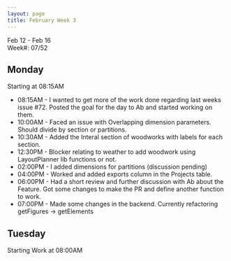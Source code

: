 ```yaml
---
layout: page
title: February Week 3
---
```


Feb 12 - Feb 16<br>
Week#: 07/52<br>

## Monday

Starting at 08:15AM

- 08:15AM - I wanted to get more of the work done regarding last weeks issue #72. Posted the goal for the day to Ab and started working on them.
- 10:00AM - Faced an issue with Overlapping dimension parameters. Should divide by section or partitions.
- 10:30AM - Added the Interal section of woodworks with labels for each section.
- 12:30PM - Blocker relating to weather to add woodwork using LayoutPlanner lib functions or not.
- 02:00PM - I added dimensions for partitions (discussion pending)
- 04:00PM - Worked and added exports column in the Projects table.
- 06:00PM - Had a short review and further discussion with Ab about the Feature. Got some changes to make the PR and define another function to work.
- 07:00PM - Made some changes in the backend. Currently refactoring getFigures -> getElements


## Tuesday

Starting Work at 08:00AM

